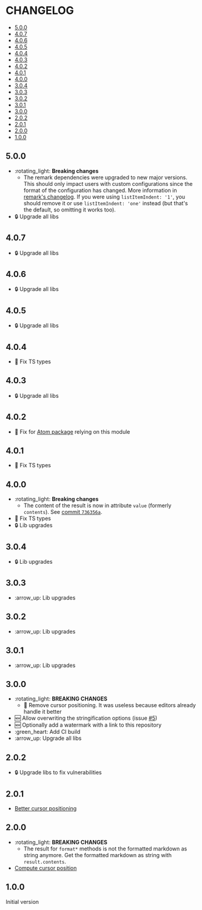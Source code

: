<!-- Formatted by https://github.com/quilicicf/markdown-formatter -->

# CHANGELOG

<!-- TOC START -->

* [5.0.0](#500)
* [4.0.7](#407)
* [4.0.6](#406)
* [4.0.5](#405)
* [4.0.4](#404)
* [4.0.3](#403)
* [4.0.2](#402)
* [4.0.1](#401)
* [4.0.0](#400)
* [3.0.4](#304)
* [3.0.3](#303)
* [3.0.2](#302)
* [3.0.1](#301)
* [3.0.0](#300)
* [2.0.2](#202)
* [2.0.1](#201)
* [2.0.0](#200)
* [1.0.0](#100)

<!-- TOC END -->

## 5.0.0

* :rotating\_light: __Breaking changes__
  * The remark dependencies were upgraded to new major versions. This should only impact users with custom configurations since the format of the configuration has changed. More information in [remark's changelog](https://github.com/remarkjs/remark/releases/tag/15.0.0). If you were using `listItemIndent: '1'`, you should remove it or use `listItemIndent: 'one'` instead (but that's the default, so omitting it works too).
* :lock: Upgrade all libs

## 4.0.7

* :lock: Upgrade all libs

## 4.0.6

* :lock: Upgrade all libs

## 4.0.5

* :lock: Upgrade all libs

## 4.0.4

* :bug: Fix TS types

## 4.0.3

* :lock: Upgrade all libs

## 4.0.2

* :bug: Fix for [Atom package](https://atom.io/packages/markdown-spec-formatter) relying on this module

## 4.0.1

* :bug: Fix TS types

## 4.0.0

* :rotating\_light: __Breaking changes__
  * The content of the result is now in attribute `value` (formerly `contents`).
    See [commit `736356a`](https://github.com/quilicicf/markdown-formatter/commit/736356a14548880f8eafacb29f45c2c09bb304ba).
* :bug: Fix TS types
* :lock: Lib upgrades

## 3.0.4

* :lock: Lib upgrades

## 3.0.3

* :arrow\_up: Lib upgrades

## 3.0.2

* :arrow\_up: Lib upgrades

## 3.0.1

* :arrow\_up: Lib upgrades

## 3.0.0

* :rotating\_light: __BREAKING CHANGES__
  * :shower: Remove cursor positioning. It was useless because editors already handle it better
* :new: Allow overwriting the stringification options (issue [#5](https://github.com/quilicicf/markdown-formatter/issues/5))
* :new: Optionally add a watermark with a link to this repository
* :green\_heart: Add CI build
* :arrow\_up: Upgrade all libs

## 2.0.2

* :lock: Upgrade libs to fix vulnerabilities

## 2.0.1

* [Better cursor positioning](https://github.com/quilicicf/markdown-formatter/pull/2)

## 2.0.0

* :rotating\_light: __BREAKING CHANGES__
  * The result for `format*` methods is not the formatted markdown as string anymore. Get the formatted markdown as string with `result.contents`.
* [Compute cursor position](https://github.com/quilicicf/markdown-formatter/pull/1)

## 1.0.0

Initial version
